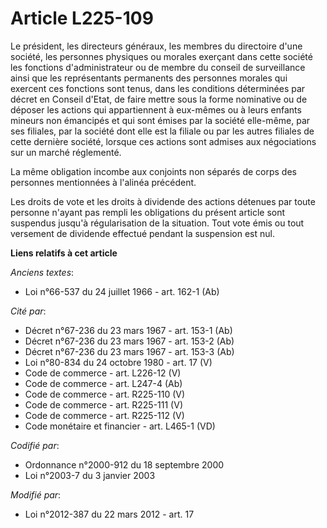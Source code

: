 # Article L225-109

Le président, les directeurs généraux, les membres du directoire d'une société, les personnes physiques ou morales exerçant
dans cette société les fonctions d'administrateur ou de membre du conseil de surveillance ainsi que les représentants
permanents des personnes morales qui exercent ces fonctions sont tenus, dans les conditions déterminées par décret en Conseil
d'Etat, de faire mettre sous la forme nominative ou de déposer les actions qui appartiennent à eux-mêmes ou à leurs enfants
mineurs non émancipés et qui sont émises par la société elle-même, par ses filiales, par la société dont elle est la filiale
ou par les autres filiales de cette dernière société, lorsque ces actions sont admises aux négociations sur un marché
réglementé.

La même obligation incombe aux conjoints non séparés de corps des personnes mentionnées à l'alinéa précédent.

Les droits de vote et les droits à dividende des actions détenues par toute personne n'ayant pas rempli les obligations du
présent article sont suspendus jusqu'à régularisation de la situation. Tout vote émis ou tout versement de dividende effectué
pendant la suspension est nul.

**Liens relatifs à cet article**

_Anciens textes_:

  - Loi n°66-537 du 24 juillet 1966 - art. 162-1 (Ab)

_Cité par_:

  - Décret n°67-236 du 23 mars 1967 - art. 153-1 (Ab)
  - Décret n°67-236 du 23 mars 1967 - art. 153-2 (Ab)
  - Décret n°67-236 du 23 mars 1967 - art. 153-3 (Ab)
  - Loi n°80-834 du 24 octobre 1980 - art. 17 (V)
  - Code de commerce - art. L226-12 (V)
  - Code de commerce - art. L247-4 (Ab)
  - Code de commerce - art. R225-110 (V)
  - Code de commerce - art. R225-111 (V)
  - Code de commerce - art. R225-112 (V)
  - Code monétaire et financier - art. L465-1 (VD)

_Codifié par_:

  - Ordonnance n°2000-912 du 18 septembre 2000
  - Loi n°2003-7 du 3 janvier 2003

_Modifié par_:

  - Loi n°2012-387 du 22 mars 2012 - art. 17

